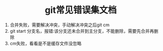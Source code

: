 # <center>git常见错误集文档</center>

1. 合并失败，需要解决冲突，手动解决冲突之后git cm
2. git start 分支名，报错:该分支还未合并到主分支，不能删除，需要先合并再删除
3. cm失败，看看是不是缓存文件没忽略
